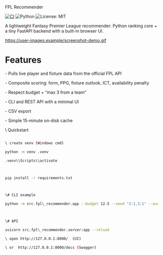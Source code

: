 FPL Recommender

[![CI](https://github.com/HarshaKilaru/fpl-recommender/actions/workflows/ci.yml/badge.svg)](https://github.com/<USER>/fpl-recommender/actions/workflows/ci.yml)
![Python](https://img.shields.io/badge/python-3.10-blue)
![License: MIT](https://img.shields.io/badge/License-MIT-yellow.svg)


A lightweight Fantasy Premier League recommender: Python ranking core + a tiny FastAPI backend with a built-in browser UI.



https://user-images.example/screenshot-demo.gif  <!-- (optional) replace with a GIF later) -->



# Features

\- Pulls live player and fixture data from the official FPL API

\- Composite scoring: form, PPG, fixture outlook, ICT, availability penalty

\- Respect budget + “max 3 from a team”

\- CLI and REST API with a minimal UI

\- CSV export

\- Simple 15-minute on-disk cache



\ Quickstart



```bash

\ create venv (Windows cmd)

python -m venv .venv

.venv\\Scripts\\activate



pip install -r requirements.txt



\# CLI example

python -m src.fpl\_recommender.app --budget 12.5 --need "2:1,3:1" --exclude "" --max-from-team 3



\# API

uvicorn src.fpl\_recommender.server:app --reload

\ open http://127.0.0.1:8000/  (UI)

\ or  http://127.0.0.1:8000/docs (Swagger)



